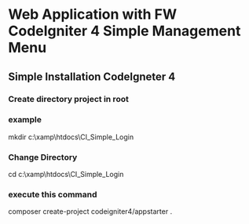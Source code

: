 # Web Application with FW CodeIgniter 4 Simple Management Menu

## Simple Installation CodeIgneter 4

### Create directory project in root

### example

mkdir c:\xamp\htdocs\CI_Simple_Login

### Change Directory

cd c:\xamp\htdocs\CI_Simple_Login

### execute this command

composer create-project codeigniter4/appstarter .
